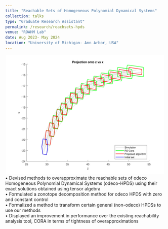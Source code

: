 ```yaml
---
title: "Reachable Sets of Homogeneous Polynomial Dynamical Systems"
collection: talks
type: "Graduate Research Assistant"
permalink: /research/reachsets-hpds
venue: "ROAHM Lab"
date: Aug 2023- May 2024
location: "University of Michigan- Ann Arbor, USA"
---
```


<div style="text-align: center;">
  <img src="\images\xy.png" alt="Reachable Sets" width="500">
</div>
• Devised methods to overapproximate the reachable sets of odeco Homogeneous Polynomial
Dynamical Systems (odeco-HPDS) using their exact solutions obtained using tensor algebra<br>
• Formulated a zonotope decomposition method for odeco HPDS with zero and constant control<br>
• Formalized a method to transform certain general (non-odeco) HPDSs to use our methods<br>
• Displayed an improvement in performance over the existing reachability analysis tool, CORA in terms of tightness of overapproximations
